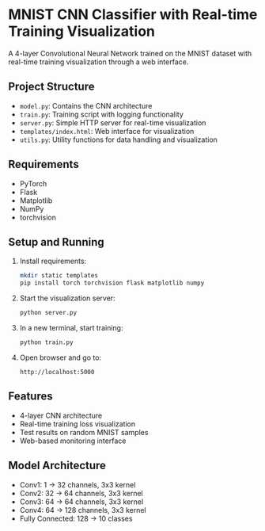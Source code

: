 # MNIST CNN Classifier with Real-time Training Visualization

A 4-layer Convolutional Neural Network trained on the MNIST dataset with real-time training visualization through a web interface.

## Project Structure
- `model.py`: Contains the CNN architecture
- `train.py`: Training script with logging functionality
- `server.py`: Simple HTTP server for real-time visualization
- `templates/index.html`: Web interface for visualization
- `utils.py`: Utility functions for data handling and visualization

## Requirements
- PyTorch
- Flask
- Matplotlib
- NumPy
- torchvision

## Setup and Running
1. Install requirements:
   ```bash
   mkdir static templates
   pip install torch torchvision flask matplotlib numpy
   ```

2. Start the visualization server:
   ```bash
   python server.py
   ```

3. In a new terminal, start training:
   ```bash
   python train.py
   ```

4. Open browser and go to:
   ```
   http://localhost:5000
   ```

## Features
- 4-layer CNN architecture
- Real-time training loss visualization
- Test results on random MNIST samples
- Web-based monitoring interface

## Model Architecture
- Conv1: 1 → 32 channels, 3x3 kernel
- Conv2: 32 → 64 channels, 3x3 kernel
- Conv3: 64 → 64 channels, 3x3 kernel
- Conv4: 64 → 128 channels, 3x3 kernel
- Fully Connected: 128 → 10 classes 